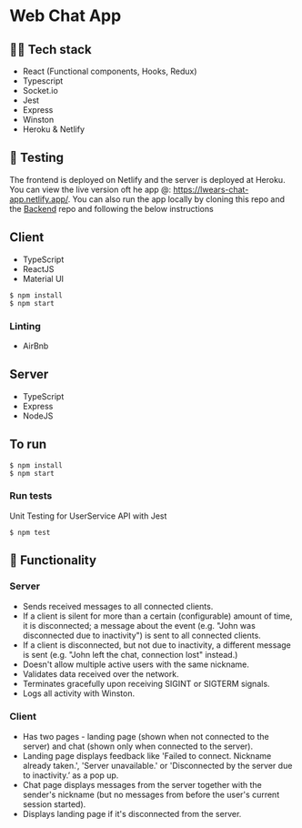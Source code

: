 # Web Chat App

## 👨‍💻 Tech stack

- React (Functional components, Hooks, Redux)
- Typescript
- Socket<span></span>.io
- Jest
- Express
- Winston
- Heroku & Netlify

## 🧪 Testing

The frontend is deployed on Netlify and the server is deployed at Heroku. 
You can view the live version oft he app @: https://lwears-chat-app.netlify.app/. 
You can also run the app locally by cloning this repo and the [Backend](https://github.com/lwears/webchat-server) repo and following the below instructions

## Client

- TypeScript
- ReactJS
- Material UI

```
$ npm install
$ npm start
```

### Linting
- AirBnb

## Server

- TypeScript
- Express
- NodeJS

## To run

```
$ npm install
$ npm start
```

### Run tests
Unit Testing for UserService API with Jest

```
$ npm test
```

## 🧰 Functionality

### Server

- Sends received messages to all connected clients.
- If a client is silent for more than a certain (configurable) amount of time, it is
  disconnected; a message about the event (e.g. "John was disconnected due to
  inactivity") is sent to all connected clients.
- If a client is disconnected, but not due to inactivity, a different message is sent (e.g.
  "John left the chat, connection lost" instead.)
- Doesn't allow multiple active users with the same nickname.
- Validates data received over the network.
- Terminates gracefully upon receiving SIGINT or SIGTERM signals.
- Logs all activity with Winston.

### Client

- Has two pages - landing page (shown when not connected to the server) and chat
  (shown only when connected to the server).
- Landing page displays feedback like 'Failed to connect. Nickname already taken.', 'Server unavailable.' or 'Disconnected by the server due to inactivity.’ as a pop up.
- Chat page displays messages from the server together with the sender's nickname (but
  no messages from before the user's current session started).
- Displays landing page if it's disconnected from the server.